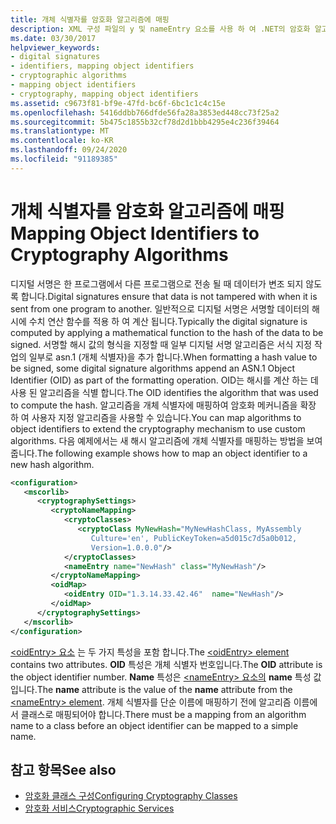 ```yaml
---
title: 개체 식별자를 암호화 알고리즘에 매핑
description: XML 구성 파일의 y 및 nameEntry 요소를 사용 하 여 .NET의 암호화 알고리즘에 OID (개체 식별자)를 매핑하는 방법을 참조 하세요.
ms.date: 03/30/2017
helpviewer_keywords:
- digital signatures
- identifiers, mapping object identifiers
- cryptographic algorithms
- mapping object identifiers
- cryptography, mapping object identifiers
ms.assetid: c9673f81-bf9e-47fd-bc6f-6bc1c1c4c15e
ms.openlocfilehash: 5416ddbb766dfde56fa28a3853ed448cc73f25a2
ms.sourcegitcommit: 5b475c1855b32cf78d2d1bbb4295e4c236f39464
ms.translationtype: MT
ms.contentlocale: ko-KR
ms.lasthandoff: 09/24/2020
ms.locfileid: "91189385"
---
```

# <a name="mapping-object-identifiers-to-cryptography-algorithms"></a><span data-ttu-id="50de8-103">개체 식별자를 암호화 알고리즘에 매핑</span><span class="sxs-lookup"><span data-stu-id="50de8-103">Mapping Object Identifiers to Cryptography Algorithms</span></span>

<span data-ttu-id="50de8-104">디지털 서명은 한 프로그램에서 다른 프로그램으로 전송 될 때 데이터가 변조 되지 않도록 합니다.</span><span class="sxs-lookup"><span data-stu-id="50de8-104">Digital signatures ensure that data is not tampered with when it is sent from one program to another.</span></span> <span data-ttu-id="50de8-105">일반적으로 디지털 서명은 서명할 데이터의 해시에 수치 연산 함수를 적용 하 여 계산 됩니다.</span><span class="sxs-lookup"><span data-stu-id="50de8-105">Typically the digital signature is computed by applying a mathematical function to the hash of the data to be signed.</span></span> <span data-ttu-id="50de8-106">서명할 해시 값의 형식을 지정할 때 일부 디지털 서명 알고리즘은 서식 지정 작업의 일부로 asn.1 (개체 식별자)을 추가 합니다.</span><span class="sxs-lookup"><span data-stu-id="50de8-106">When formatting a hash value to be signed, some digital signature algorithms append an ASN.1 Object Identifier (OID) as part of the formatting operation.</span></span> <span data-ttu-id="50de8-107">OID는 해시를 계산 하는 데 사용 된 알고리즘을 식별 합니다.</span><span class="sxs-lookup"><span data-stu-id="50de8-107">The OID identifies the algorithm that was used to compute the hash.</span></span> <span data-ttu-id="50de8-108">알고리즘을 개체 식별자에 매핑하여 암호화 메커니즘을 확장 하 여 사용자 지정 알고리즘을 사용할 수 있습니다.</span><span class="sxs-lookup"><span data-stu-id="50de8-108">You can map algorithms to object identifiers to extend the cryptography mechanism to use custom algorithms.</span></span> <span data-ttu-id="50de8-109">다음 예제에서는 새 해시 알고리즘에 개체 식별자를 매핑하는 방법을 보여 줍니다.</span><span class="sxs-lookup"><span data-stu-id="50de8-109">The following example shows how to map an object identifier to a new hash algorithm.</span></span>  
  
```xml  
<configuration>  
   <mscorlib>  
      <cryptographySettings>  
         <cryptoNameMapping>  
            <cryptoClasses>  
               <cryptoClass MyNewHash="MyNewHashClass, MyAssembly  
                  Culture='en', PublicKeyToken=a5d015c7d5a0b012,  
                  Version=1.0.0.0"/>  
            </cryptoClasses>  
            <nameEntry name="NewHash" class="MyNewHash"/>  
         </cryptoNameMapping>  
         <oidMap>  
            <oidEntry OID="1.3.14.33.42.46"  name="NewHash"/>  
         </oidMap>  
      </cryptographySettings>  
   </mscorlib>  
</configuration>  
```  
  
 <span data-ttu-id="50de8-110">[ \<oidEntry> 요소](./file-schema/cryptography/oidentry-element.md) 는 두 가지 특성을 포함 합니다.</span><span class="sxs-lookup"><span data-stu-id="50de8-110">The [\<oidEntry> element](./file-schema/cryptography/oidentry-element.md) contains two attributes.</span></span> <span data-ttu-id="50de8-111">**OID** 특성은 개체 식별자 번호입니다.</span><span class="sxs-lookup"><span data-stu-id="50de8-111">The **OID** attribute is the object identifier number.</span></span> <span data-ttu-id="50de8-112">**Name** 특성은 [ \<nameEntry> 요소의](./file-schema/cryptography/nameentry-element.md) **name** 특성 값입니다.</span><span class="sxs-lookup"><span data-stu-id="50de8-112">The **name** attribute is the value of the **name** attribute from the [\<nameEntry> element](./file-schema/cryptography/nameentry-element.md).</span></span> <span data-ttu-id="50de8-113">개체 식별자를 단순 이름에 매핑하기 전에 알고리즘 이름에서 클래스로 매핑되어야 합니다.</span><span class="sxs-lookup"><span data-stu-id="50de8-113">There must be a mapping from an algorithm name to a class before an object identifier can be mapped to a simple name.</span></span>  
  
## <a name="see-also"></a><span data-ttu-id="50de8-114">참고 항목</span><span class="sxs-lookup"><span data-stu-id="50de8-114">See also</span></span>

- [<span data-ttu-id="50de8-115">암호화 클래스 구성</span><span class="sxs-lookup"><span data-stu-id="50de8-115">Configuring Cryptography Classes</span></span>](configure-cryptography-classes.md)
- [<span data-ttu-id="50de8-116">암호화 서비스</span><span class="sxs-lookup"><span data-stu-id="50de8-116">Cryptographic Services</span></span>](../../standard/security/cryptographic-services.md)

